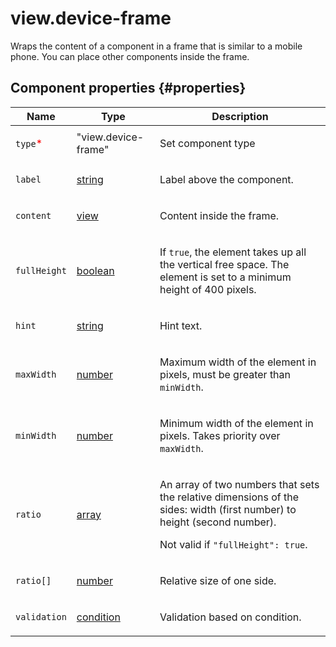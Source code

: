 # view.device-frame

Wraps the content of a component in a frame that is similar to a mobile phone. You can place other components inside the frame.

## Component properties {#properties}

| Name                                     | Type                                                                                   | Description                                                                                                                                                             |
| ---------------------------------------- | -------------------------------------------------------------------------------------- | ----------------------------------------------------------------------------------------------------------------------------------------------------------------------- |
| `type`<span style="color: red">\*</span> | "view.device-frame"                                                                    | <p>Set component type</p>                                                                                                                                               |
| `label`                                  | <a class="xref popup-link" href="../concepts/types.dita#types/string">string</a>       | <p>Label above the component.</p>                                                                                                                                       |
| `content`                                | <a class="xref popup-link" href="../concepts/types.dita#types/view">view</a>           | <p>Content inside the frame.</p>                                                                                                                                        |
| `fullHeight`                             | <a class="xref popup-link" href="../concepts/types.dita#types/boolean">boolean</a>     | <p>If `true`, the element takes up all the vertical free space. The element is set to a minimum height of 400 pixels.</p>                                               |
| `hint`                                   | <a class="xref popup-link" href="../concepts/types.dita#types/string">string</a>       | <p>Hint text.</p>                                                                                                                                                       |
| `maxWidth`                               | <a class="xref popup-link" href="../concepts/types.dita#types/number">number</a>       | <p>Maximum width of the element in pixels, must be greater than `minWidth`.</p>                                                                                         |
| `minWidth`                               | <a class="xref popup-link" href="../concepts/types.dita#types/number">number</a>       | <p>Minimum width of the element in pixels. Takes priority over `maxWidth`.</p>                                                                                          |
| `ratio`                                  | <a class="xref popup-link" href="../concepts/types.dita#types/array">array</a>         | <p>An array of two numbers that sets the relative dimensions of the sides: width (first number) to height (second number).</p><p>Not valid if `"fullHeight": true`.</p> |
| `ratio[]`                                | <a class="xref popup-link" href="../concepts/types.dita#types/number">number</a>       | <p>Relative size of one side.</p>                                                                                                                                       |
| `validation`                             | <a class="xref popup-link" href="../concepts/types.dita#types/condition">condition</a> | <p>Validation based on condition.</p>                                                                                                                                   |
